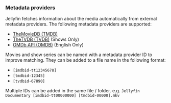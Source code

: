 ### Metadata providers

Jellyfin fetches information about the media automatically from external metadata providers. The following metadata providers are supported:

- [TheMovieDB (TMDB)](https://www.themoviedb.org/)
- [TheTVDB (TVDB)](https://www.thetvdb.com/) (Shows Only)
- [OMDb API (OMDB)](https://www.omdbapi.com/) (English Only)

Movies and show series can be named with a metadata provider ID to improve matching. They can be added to a file name in the following format:

- `[imdbid-tt12345678]`
- `[tmdbid-12345]`
- `[tvdbid-67890]`

Multiple IDs can be added in the same file / folder. e.g. `Jellyfin Documentary [imdbid-tt00000000] [tmdbid-00000].mkv`
